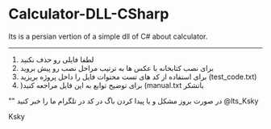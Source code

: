 # Calculator-DLL-CSharp
Its is a persian vertion of a simple dll of C# about calculator.

---------------------------------------------------------------------------------------------------
1. لطفا فایلی رو حذف نکنید
2. برای نصب کتابخانه با عکس ها به ترتیب مراحل نصب رو پیش بروید 
3. برای استفاده از کد های تست محتوات فایل را داخل پروژه بریزید   (test_code.txt)
4. )برای توضیح توابع به این فایل مراجعه کنید   (manual.txt 
باتشکر

"" در صورت بروز مشکل و یا پیدا کردن باگ در کد در تلگرام ما را خبر کنید @Its_Ksky

Ksky
